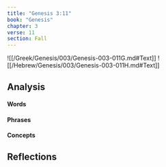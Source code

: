 ```yaml
---
title: "Genesis 3:11"
book: "Genesis"
chapter: 3
verse: 11
section: Fall
---
```

![[/Greek/Genesis/003/Genesis-003-011G.md#Text]]
![[/Hebrew/Genesis/003/Genesis-003-011H.md#Text]]

## Analysis

#### Words

#### Phrases

#### Concepts

## Reflections
